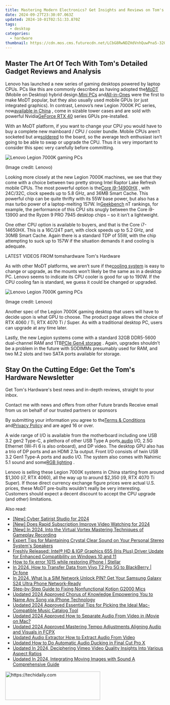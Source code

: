 ```yaml
---
title: Mastering Modern Electronics? Get Insights and Reviews on Tom's Hardware Platform
date: 2024-09-27T23:30:07.063Z
updated: 2024-10-01T02:51:33.870Z
tags:
  - desktop
categories:
  - hardware
thumbnail: https://cdn.mos.cms.futurecdn.net/LCbG8RwNDZHdVnhQuwPna5-320-80.jpg
---
```


## Master The Art Of Tech With Tom's Detailed Gadget Reviews and Analysis

Lenovo has launched a new series of gaming desktops powered by laptop CPUs. PCs like this are commonly described as having adopted the[MoDT](https://www.tomshardware.com/news/intel-raptor-lake-mobile-chips-get-soldered-to-micro-atx-motherboards) (Mobile on Desktop) hybrid design.[Mini PCs](https://www.tomshardware.com/desktops/mini-pcs/minisforum-atomman-g7-pt-touted-as-worlds-first-amd-advantage-mini-pc-packs-an-amd-r9-7945hx-and-rx-7600m-xt) and[All-in-Ones](https://www.tomshardware.com/tag/all-in-one-pcs) were the first to make MoDT popular, but they also usually used mobile GPUs (or just integrated graphics). In contrast, Lenovo’s new Legion 7000K PC series, now[available in China](https://shop-links.co/link/?exclusive=1&publisher_slug=itechdaily19598&url=https%3A%2F%2Fitem.lenovo.com.cn%2Fproduct%2F1037096.html) , come in sizable tower cases and are sold with powerful Nvidia[GeForce RTX 40](https://www.tomshardware.com/features/nvidia-ada-lovelace-and-geforce-rtx-40-series-everything-we-know) series GPUs pre-installed.

 With an MoDT platform, if you want to change your CPU you would have to buy a complete new mainboard / CPU / cooler bundle. Mobile CPUs aren’t socketed but are[soldered](https://www.tomshardware.com/best-picks/best-soldering-irons) to the board, so the average tech enthusiast isn’t going to be able to swap or upgrade the CPU. Thus it is very important to consider this spec very carefully before committing.

![Lenovo Legion 7000K gaming PCs](https://cdn.mos.cms.futurecdn.net/KiWmBjf3WBxdHs7uNFYu2U-320-80.jpg)

 (Image credit: Lenovo)

 Looking more closely at the new Legion 7000K machines, we see that they come with a choice between two pretty strong Intel Raptor Lake Refresh mobile CPUs. The most powerful option is the[Core i9-14900HX](https://www.tomshardware.com/pc-components/cpus/intel-unleashes-14th-gen-raptor-lake-refresh-hx-series-laptops-cpus-refreshed-chips-with-up-to-24-cores-58-ghz-boost-clock-and-192gb-ddr5-support) , with 24C/32C, clock speeds up to 5.8 GHz, and 36MB Smart Cache. This powerful chip can be quite thrifty with its 55W base power, but also has a max turbo power of a laptop-melting 157W. In[Geekbench](https://browser.geekbench.com/processor-benchmarks) nT rankings, for example, the performance of this CPU sits snugly between the Core i9-13900 and the Ryzen 9 PRO 7945 desktop chips – so it isn’t a lightweight.

 One other CPU option is available to buyers, and that is the Core i7-14650HX. This is a 16C/24T part, with clock speeds up to 5.2 GHz, and 30MB Smart Cache. Again there is a standard TDP of 55W, with the chip attempting to suck up to 157W if the situation demands it and cooling is adequate.

 LATEST VIDEOS FROM tomshardware Tom's Hardware

 As with other MoDT platforms, we aren’t sure if the[cooling system](https://www.tomshardware.com/reviews/best-cpu-coolers,4181.html) is easy to change or upgrade, as the mounts won’t likely be the same as in a desktop PC. Lenovo seems to indicate its CPU cooler is good for up to 190W. If the CPU cooling fan is standard, we guess it could be changed or upgraded.

![Lenovo Legion 7000K gaming PCs](https://cdn.mos.cms.futurecdn.net/KHmtZBvJU6LcChAReYSDBU-320-80.jpg)

 (Image credit: Lenovo)

 Another spec of the Legion 7000K gaming desktop that users will have to decide upon is what GPU to choose. The product page allows the choice of RTX 4060 / Ti, RTX 4070 Ti / Super. As with a traditional desktop PC, users can upgrade at any time later.

 Lastly, the new Legion systems come with a standard 32GB DDR5-5600 dual-channel RAM and 1TB[PCIe Gen4 storage](https://www.tomshardware.com/reviews/best-ssds,3891.html) . Again, upgrades shouldn’t be a problem in the future with SODIMMs presumably used for RAM, and two M.2 slots and two SATA ports available for storage.

## Stay On the Cutting Edge: Get the Tom's Hardware Newsletter

 Get Tom's Hardware's best news and in-depth reviews, straight to your inbox.

 Contact me with news and offers from other Future brands  Receive email from us on behalf of our trusted partners or sponsors

 By submitting your information you agree to the[Terms & Conditions](https://futureplc.com/terms-conditions/) and[Privacy Policy](https://futureplc.com/privacy-policy/) and are aged 16 or over.

 A wide range of I/O is available from the motherboard including one USB 3.2 gen2 Type-C, a plethora of other USB Type A ports,[audio](https://www.tomshardware.com/tag/audio) I/O, 2.5G Ethernet (Wi-Fi 6 is also onboard), and DP video. The desktop GPU also has a trio of DP ports and an HDMI 2.1a output. Front I/O consists of twin USB 3.2 Gen1 Type-A ports and audio I/O. The system also comes with Nahimic 5.1 sound and some[RGB lighting](https://www.tomshardware.com/news/windows-11-rgb-controls-native) .

 Lenovo is selling these Legion 7000K systems in China starting from around $1,300 (i7, RTX 4060), all the way up to around $2,350 (i9, RTX 4070 Ti Super). If those direct currency exchange figure prices were actual U.S. prices, these MoDT pre-builts wouldn’t really be very interesting. Customers should expect a decent discount to accept the CPU upgrade (and other) limitations.

<ins class="adsbygoogle"
     style="display:block"
     data-ad-format="autorelaxed"
     data-ad-client="ca-pub-7571918770474297"
     data-ad-slot="1223367746"></ins>

<ins class="adsbygoogle"
     style="display:block"
     data-ad-client="ca-pub-7571918770474297"
     data-ad-slot="8358498916"
     data-ad-format="auto"
     data-full-width-responsive="true"></ins>

<span class="atpl-alsoreadstyle">Also read:</span>
<div><ul>
<li><a href="https://article-posts.techidaily.com/new-cyber-satirist-studio-for-2024/"><u>[New] Cyber Satirist Studio for 2024</u></a></li>
<li><a href="https://facebook-video-footage.techidaily.com/new-does-rapid-subscription-improve-video-watching-for-2024/"><u>[New] Does Rapid Subscription Improve Video Watching for 2024</u></a></li>
<li><a href="https://screen-mirroring-recording.techidaily.com/new-in-2024-into-the-virtual-vortex-mastering-techniques-of-gameplay-recording/"><u>[New] In 2024, Into the Virtual Vortex Mastering Techniques of Gameplay Recording</u></a></li>
<li><a href="https://tech-recovery.techidaily.com/expert-tips-for-maintaining-crystal-clear-sound-on-your-personal-stereo-systems-speakers/"><u>Expert Tips for Maintaining Crystal Clear Sound on Your Personal Stereo System's Speakers</u></a></li>
<li><a href="https://win-dash.techidaily.com/freshly-released-intel-hd-and-igp-graphics-655-iris-plus-driver-update-for-enhanced-compatibility-on-windows-10-and-11/"><u>Freshly Released: Intel® HD & IGP Graphics 655 (Iris Plus) Driver Update for Enhanced Compatibility on Windows 10 and 11</u></a></li>
<li><a href="https://blog-min.techidaily.com/how-to-fix-error-1015-while-restoring-iphone-stellar-by-stellar-data-recovery-ios-iphone-data-recovery/"><u>How to fix error 1015 while restoring iPhone | Stellar</u></a></li>
<li><a href="https://android-transfer.techidaily.com/in-2024-how-to-transfer-data-from-vivo-t2-pro-5g-to-blackberry-drfone-by-drfone-transfer-from-android-transfer-from-android/"><u>In 2024, How to Transfer Data from Vivo T2 Pro 5G to BlackBerry | Dr.fone</u></a></li>
<li><a href="https://sim-unlock.techidaily.com/in-2024-what-is-a-sim-network-unlock-pin-get-your-samsung-galaxy-s24-ultra-phone-network-ready-by-drfone-android/"><u>In 2024, What Is a SIM Network Unlock PIN? Get Your Samsung Galaxy S24 Ultra Phone Network-Ready</u></a></li>
<li><a href="https://sound-issues.techidaily.com/step-by-step-guide-to-fixing-nonfunctional-kotion-g2000-mics/"><u>Step-by-Step Guide to Fixing Nonfunctional Kotion G2000 Mics</u></a></li>
<li><a href="https://audio-editing.techidaily.com/updated-2024-approved-chorus-of-knowledge-empowering-you-to-name-any-song-via-iphone-technology/"><u>Updated 2024 Approved Chorus of Knowledge Empowering You to Name Any Song via iPhone Technology</u></a></li>
<li><a href="https://audio-editing.techidaily.com/updated-2024-approved-essential-tips-for-picking-the-ideal-mac-compatible-music-catalog-tool/"><u>Updated 2024 Approved Essential Tips for Picking the Ideal Mac-Compatible Music Catalog Tool</u></a></li>
<li><a href="https://audio-editing.techidaily.com/updated-2024-approved-how-to-separate-audio-from-video-in-imovie-on-mac/"><u>Updated 2024 Approved How to Separate Audio From Video in iMovie on Mac?</u></a></li>
<li><a href="https://audio-editing.techidaily.com/updated-2024-approved-mastering-tempo-adjustments-aligning-audio-and-visuals-in-fcpx/"><u>Updated 2024 Approved Mastering Tempo Adjustments Aligning Audio and Visuals in FCPX</u></a></li>
<li><a href="https://audio-editing.techidaily.com/updated-audio-extractor-how-to-extract-audio-from-video/"><u>Updated Audio Extractor How to Extract Audio From Video</u></a></li>
<li><a href="https://audio-editing.techidaily.com/updated-how-to-do-automatic-audio-ducking-in-final-cut-pro-x/"><u>Updated How to Do Automatic Audio Ducking in Final Cut Pro X</u></a></li>
<li><a href="https://audio-editing.techidaily.com/updated-in-2024-deciphering-vimeo-video-quality-insights-into-various-aspect-ratios/"><u>Updated In 2024, Deciphering Vimeo Video Quality Insights Into Various Aspect Ratios</u></a></li>
<li><a href="https://audio-editing.techidaily.com/updated-in-2024-integrating-moving-images-with-sound-a-comprehensive-guide/"><u>Updated In 2024, Integrating Moving Images with Sound A Comprehensive Guide</u></a></li>
</ul></div>

<!-- affiliate ads begin -->
<a href="https://25home.pxf.io/c/5597632/2148646/16836" target="_top" id="2148646">
  <img src="//a.impactradius-go.com/display-ad/16836-2148646" border="0" alt="https://techidaily.com" width="300" height="90"/>
</a>
<img height="0" width="0" src="https://25home.pxf.io/i/5597632/2148646/16836" style="position:absolute;visibility:hidden;" border="0" />
<!-- affiliate ads end -->

